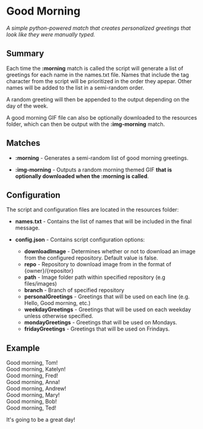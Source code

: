 # Good Morning
*A simple python-powered match that creates personalized greetings that look like they were manually typed.*

## Summary
Each time the **:morning** match is called the script will generate a list of greetings for each name in the names.txt file. Names that include the tag character from the script will be prioritized in the order they apepar. Other names will be added to the list in a semi-random order.

A random greeting will then be appended to the output depending on the day of the week.

A good morning GIF file can also be optionally downloaded to the resources folder, which can then be output with the **:img-morning** match.

## Matches
* **:morning** - Generates a semi-random list of good morning greetings.

* **:img-morning** - Outputs a random morning themed GIF **that is optionally downloaded when the :morning is called**.

## Configuration
The script and configuration files are located in the resources folder:
* **names.txt** - Contains the list of names that will be included in the final message.

* **config.json** - Contains script configuration options:
    * **downloadImage** - Determines whether or not to download an image from the configured repository. Default value is false.
    * **repo** - Repository to download image from in the format of {owner}/{repositor}
    * **path** - Image folder path within specified repository (e.g files/images)
    * **branch** - Branch of specified repository
    * **personalGreetings** - Greetings that will be used on each line (e.g. Hello, Good morning, etc.)
    * **weekdayGreetings** - Greetings that will be used on each weekday unless otherwise specified.
    * **mondayGreetings** - Greetings that will be used on Mondays.
    * **fridayGreetings** - Greetings that will be used on Frindays.

## Example
Good morning, Tom!<br>
Good morning, Katelyn!<br>
Good morning, Fred!<br>
Good morning, Anna!<br>
Good morning, Andrew!<br>
Good morning, Mary!<br>
Good morning, Bob!<br>
Good morning, Ted!<br>

It's going to be a great day!